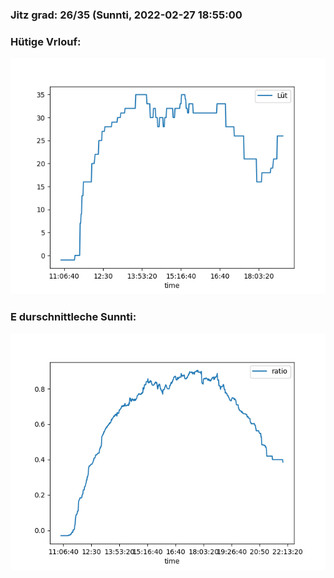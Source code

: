 ### Jitz grad: 26/35 (Sunnti, 2022-02-27 18:55:00

### Hütige Vrlouf:
![Graph](Today.png)

### E durschnittleche Sunnti:
![Graph](Sunnti.png)